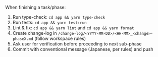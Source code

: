When finishing a task/phase:
1) Run type-check: `cd app && yarn type-check`
2) Run tests: `cd app && yarn test:run`
3) Lint & fix: `cd app && yarn lint` and `cd app && yarn format`
4) Create change-log in `/change-log/<YYYY-MM-DD>/<HH-MM>_<change>-phaseX.md` (follow workspace rules)
5) Ask user for verification before proceeding to next sub-phase
6) Commit with conventional message (Japanese, per rules) and push